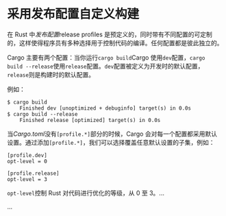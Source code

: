 # 采用发布配置自定义构建

在 Rust 中*发布配置*release profiles 是预定义的，同时带有不同配置的可定制的，这样使得程序员有多种选择用于控制代码的编译。任何配置都是彼此独立的。

Cargo 主要有两个配置：当你运行`cargo build`Cargo 使用`dev`配置，`cargo build --release`使用`release`配置。`dev`配置被定义为开发时的默认配置，`release`则是构建时的默认配置。

例如：

```null
$ cargo build
    Finished dev [unoptimized + debuginfo] target(s) in 0.0s
$ cargo build --release
    Finished release [optimized] target(s) in 0.0s
```

当*Cargo.toml*没有`[profile.*]`部分的时候，Cargo 会对每一个配置都采用默认设置。通过添加`[profile.*]`，我们可以选择覆盖任意默认设置的子集，例如：

```null
[profile.dev]
opt-level = 0

[profile.release]
opt-level = 3
```

`opt-level`控制 Rust 对代码进行优化的等级，从 0 至 3。...

...
